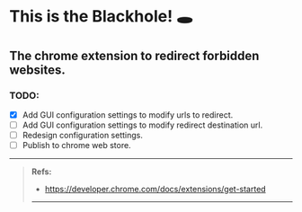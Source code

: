 # This is the Blackhole! 🕳️
## The chrome extension to redirect forbidden websites.

### TODO:
- [X] Add GUI configuration settings to modify urls to redirect.
- [ ] Add GUI configuration settings to modify redirect destination url.
- [ ] Redesign configuration settings.
- [ ] Publish to chrome web store.
---

> **Refs:**
> - https://developer.chrome.com/docs/extensions/get-started
> ---